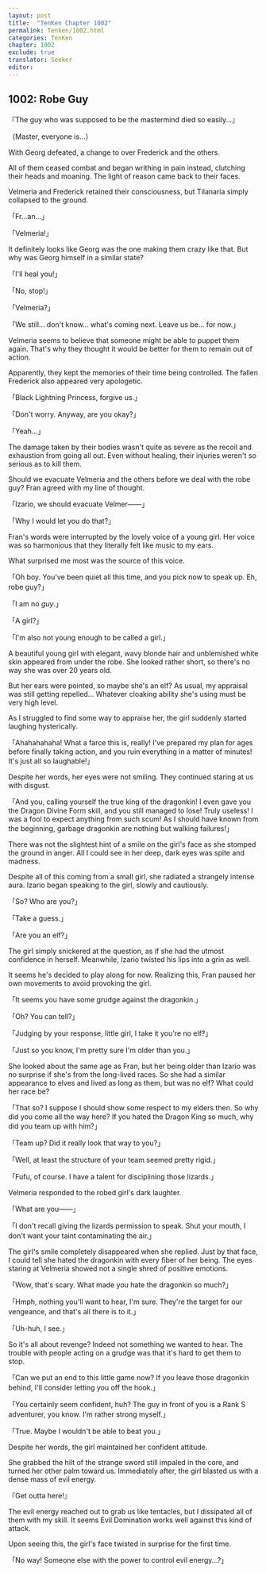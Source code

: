 ```yaml
---
layout: post
title:  "TenKen Chapter 1002"
permalink: Tenken/1002.html
categories: TenKen
chapter: 1002
exclude: true
translator: Seeker
editor: 
---
```

<h2>1002: Robe Guy</h2>

『The guy who was supposed to be the mastermind died so easily...』

（Master, everyone is...）

With Georg defeated, a change to over Frederick and the others.

All of them ceased combat and began writhing in pain instead, clutching their heads and moaning. The light of reason came back to their faces.

Velmeria and Frederick retained their consciousness, but Tilanaria simply collapsed to the ground.

「Fr...an...」

「Velmeria!」

It definitely looks like Georg was the one making them crazy like that. But why was Georg himself in a similar state?

「I'll heal you!」

「No, stop!」

「Velmeria?」

「We still... don't know... what's coming next. Leave us be... for now.」

Velmeria seems to believe that someone might be able to puppet them again. That's why they thought it would be better for them to remain out of action.

Apparently, they kept the memories of their time being controlled. The fallen Frederick also appeared very apologetic.

「Black Lightning Princess, forgive us.」

「Don't worry. Anyway, are you okay?」

「Yeah...」

The damage taken by their bodies wasn't quite as severe as the recoil and exhaustion from going all out. Even without healing, their injuries weren't so serious as to kill them.

Should we evacuate Velmeria and the others before we deal with the robe guy? Fran agreed with my line of thought.

「Izario, we should evacuate Velmer――」

「Why I would let you do that?」

Fran's words were interrupted by the lovely voice of a young girl. Her voice was so harmonious that they literally felt like music to my ears.

What surprised me most was the source of this voice.

「Oh boy. You've been quiet all this time, and you pick now to speak up. Eh, robe guy?」

「I am no *guy*.」

「A girl?」

「I'm also not young enough to be called a girl.」

A beautiful young girl with elegant, wavy blonde hair and unblemished white skin appeared from under the robe. She looked rather short, so there's no way she was over 20 years old.

But her ears were pointed, so maybe she's an elf? As usual, my appraisal was still getting repelled... Whatever cloaking ability she's using must be very high level.

As I struggled to find some way to appraise her, the girl suddenly started laughing hysterically.

「Ahahahahaha! What a farce this is, really! I've prepared my plan for ages before finally taking action, and you ruin everything in a matter of minutes! It's just all so laughable!」

Despite her words, her eyes were not smiling. They continued staring at us with disgust.

「And you, calling yourself the true king of the dragonkin! I even gave you the Dragon Divine Form skill, and you still managed to lose! Truly useless! I was a fool to expect anything from such scum! As I should have known from the beginning, garbage dragonkin are nothing but walking failures!」

There was not the slightest hint of a smile on the girl's face as she stomped the ground in anger. All I could see in her deep, dark eyes was spite and madness.

Despite all of this coming from a small girl, she radiated a strangely intense aura. Izario began speaking to the girl, slowly and cautiously.

「So? Who are you?」

「Take a guess.」

「Are you an elf?」

The girl simply snickered at the question, as if she had the utmost confidence in herself. Meanwhile, Izario twisted his lips into a grin as well.

It seems he's decided to play along for now. Realizing this, Fran paused her own movements to avoid provoking the girl.

「It seems you have some grudge against the dragonkin.」

「Oh? You can tell?」

「Judging by your response, little girl, I take it you're no elf?」

「Just so you know, I'm pretty sure I'm older than you.」

She looked about the same age as Fran, but her being older than Izario was no surprise if she's from the long-lived races. So she had a similar appearance to elves and lived as long as them, but was no elf? What could her race be?

「That so? I suppose I should show some respect to my elders then. So why did you come all the way here? If you hated the Dragon King so much, why did you team up with him?」

「Team up? Did it really look that way to you?」

「Well, at least the structure of your team seemed pretty rigid.」

「Fufu, of course. I have a talent for disciplining those lizards.」

Velmeria responded to the robed girl's dark laughter.

「What are you――」

「I don't recall giving the lizards permission to speak. Shut your mouth, I don't want your taint contaminating the air.」

The girl's smile completely disappeared when she replied. Just by that face, I could tell she hated the dragonkin with every fiber of her being. The eyes staring at Velmeria showed not a single shred of positive emotions.

「Wow, that's scary. What made you hate the dragonkin so much?」

「Hmph, nothing you'll want to hear, I'm sure. They're the target for our vengeance, and that's all there is to it.」

「Uh-huh, I see.」

So it's all about revenge? Indeed not something we wanted to hear. The trouble with people acting on a grudge was that it's hard to get them to stop.

「Can we put an end to this little game now? If you leave those dragonkin behind, I'll consider letting you off the hook.」

「You certainly seem confident, huh? The guy in front of you is a Rank S adventurer, you know. I'm rather strong myself.」

「True. Maybe I wouldn't be able to beat you.」

Despite her words, the girl maintained her confident attitude.

She grabbed the hilt of the strange sword still impaled in the core, and turned her other palm toward us. Immediately after, the girl blasted us with a dense mass of evil energy.

『Get outta here!』

The evil energy reached out to grab us like tentacles, but I dissipated all of them with my skill. It seems Evil Domination works well against this kind of attack.

Upon seeing this, the girl's face twisted in surprise for the first time.

「No way! Someone else with the power to control evil energy...?」


